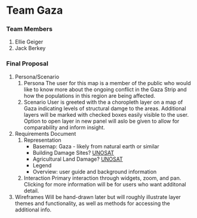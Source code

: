 # Team Gaza

### Team Members
1. Ellie Geiger
2. Jack Berkey

### Final Proposal
1. Persona/Scenario
    1. Persona
        The user for this map is a member of the public who would like to know more about the ongoing conflict in the Gaza Strip and how the populations in this region are being affected. 
    2. Scenario
        User is greeted with the a choropleth layer on a map of Gaza indicating levels of
        structural damge to the areas. Additional layers will be marked with checked boxes
        easily visible to the user. Option to open layer in new panel will aslo be given
        to allow for comparability and inform insight.
2. Requirements Document
    1. Representation
        * Basemap: Gaza - likely from natural earth or similar            
        * Building Damage Sites? [UNOSAT](https://unosat.org/products/3793)
        * Agricultural Land Damage? [UNOSAT](https://unosat.org/products/3792)
        * Legend
        * Overview: user guide and background information
    2. Interaction
        Primary interaction through widgets, zoom, and pan. Clicking for more information
        will be for users who want additonal detail.
3. Wireframes
    Will be hand-drawn later but will roughly illustrate layer themes and functionality, as well as methods for accessing the additional info.





